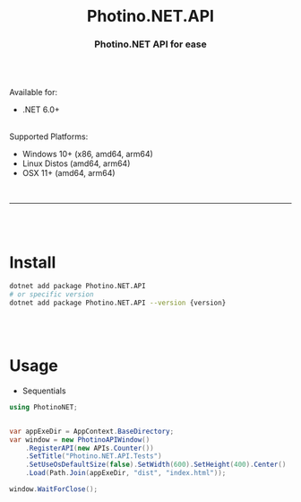 <br />
<h1 align="center">Photino.NET.API</h1>
<h3 align="center">Photino.NET API for ease</h3>
<br />
<br />
<br />
Available for:

- .NET 6.0+

<br />
Supported Platforms:

- Windows 10+ (x86, amd64, arm64)
- Linux Distos (amd64, arm64)
- OSX 11+ (amd64, arm64)

<br />
<hr>
<br />
<br />

# Install
```bash
dotnet add package Photino.NET.API
# or specific version
dotnet add package Photino.NET.API --version {version}
```

<br />
<br />

# Usage
- Sequentials
```c#
using PhotinoNET;


var appExeDir = AppContext.BaseDirectory;
var window = new PhotinoAPIWindow()
    .RegisterAPI(new APIs.Counter())
    .SetTitle("Photino.NET.API.Tests")
    .SetUseOsDefaultSize(false).SetWidth(600).SetHeight(400).Center()
    .Load(Path.Join(appExeDir, "dist", "index.html"));

window.WaitForClose();
```
